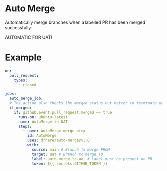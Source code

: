 # Auto Merge

Automatically merge branches when a labelled PR has been merged successfully.

AUTOMATIC FOR UAT!

# Example
```yaml
on:
  pull_request:
    types:
      - closed

jobs:
  auto_merge_job:
  # The action also checks the merged status but better to terminate early
  if_merged:
    if: github.event.pull_request.merged == true
      runs-on: ubuntu-latest
      name: AutoMerge to UAT
      steps:
        - name: AutoMerge merge step
          id: AutoMerge
          uses: drnare/auto-merge@v1.0
          with:
            source: main # Branch to merge FROM
            target: uat # Branch to merge TO
            label: auto-merge-to-uat # Label must be present on PR
            token: ${{ secrets.GITHUB_TOKEN }}
```

